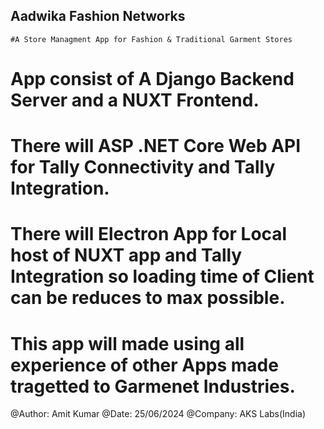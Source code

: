 ## Aadwika Fashion Networks 

    #A Store Managment App for Fashion & Traditional Garment Stores
# App consist of A Django Backend Server and a NUXT Frontend. 
# There will ASP .NET Core Web API for Tally Connectivity and Tally Integration.
# There will Electron App  for Local host of NUXT app and Tally Integration so loading time of Client can be reduces to max possible.

# This app will made using all experience of other Apps made tragetted to Garmenet Industries.

@Author: Amit Kumar
@Date: 25/06/2024
@Company: AKS Labs(India)
